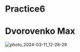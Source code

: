 # Practice6
# Dvorovenko Max

![photo_2024-03-11_12-28-29](https://github.com/snowaaaaaaaaaa/Practice6/assets/144525592/09911995-46ea-4a8c-b12a-2a7c3a206476)

